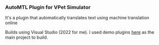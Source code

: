 ### AutoMTL Plugin for VPet Simulator

It's a plugin that automatically translates text using machine translation online

Builds using Visual Studio (2022 for me). I used demo plugins [here](https://github.com/LorisYounger/VPet.Plugin.Demo) as the main project to build.